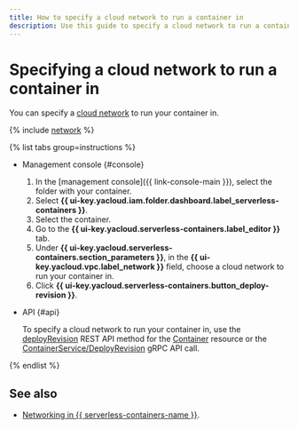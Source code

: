 ```yaml
---
title: How to specify a cloud network to run a container in
description: Use this guide to specify a cloud network to run a container in.
---
```


# Specifying a cloud network to run a container in

You can specify a [cloud network](../../vpc/concepts/network.md#network) to run your container in.

{% include [network](../../_includes/functions/network.md) %}

{% list tabs group=instructions %}

- Management console {#console}
    
    1. In the [management console]({{ link-console-main }}), select the folder with your container.
    1. Select **{{ ui-key.yacloud.iam.folder.dashboard.label_serverless-containers }}**.
    1. Select the container.
    1. Go to the **{{ ui-key.yacloud.serverless-containers.label_editor }}** tab.
    1. Under **{{ ui-key.yacloud.serverless-containers.section_parameters }}**, in the **{{ ui-key.yacloud.vpc.label_network }}** field, choose a cloud network to run your container in.
    1. Click **{{ ui-key.yacloud.serverless-containers.button_deploy-revision }}**.

- API {#api}

  To specify a cloud network to run your container in, use the [deployRevision](../containers/api-ref/Container/deployRevision.md) REST API method for the [Container](../containers/api-ref/Container/index.md) resource or the [ContainerService/DeployRevision](../containers/api-ref/grpc/Container/deployRevision.md) gRPC API call.

{% endlist %}

## See also

* [Networking in {{ serverless-containers-name }}](../concepts/networking.md).
